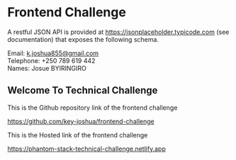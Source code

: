 # Frontend Challenge

A restful JSON API is provided at https://jsonplaceholder.typicode.com (see documentation) that exposes the following schema.

Email: k.joshua855@gmail.com
<br>
Telephone: +250 789 619 442
<br>
Names: Josue BYIRINGIRO
<br>

## Welcome To Technical Challenge

This is the Github repository link of the frontend challenge 

https://github.com/key-joshua/frontend-challenge

This is the Hosted link of the frontend challenge 

https://phantom-stack-technical-challenge.netlify.app

